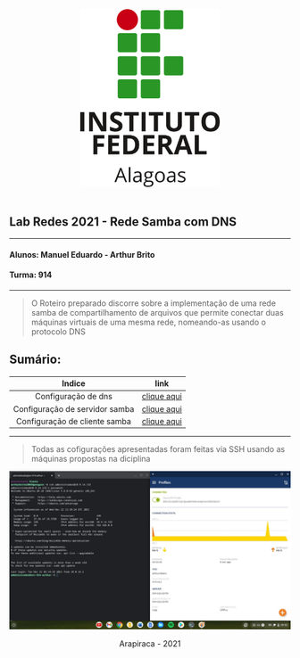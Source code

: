 <center> 
<img src="media/images/logo-if.png" alt="Logo Ifal" width="250"/>
</center>

<br/>

## Lab Redes 2021 - Rede Samba com DNS
___
#### Alunos: Manuel Eduardo - Arthur Brito
#### Turma: 914
___
> O Roteiro preparado discorre sobre a implementação de uma rede samba de compartilhamento de arquivos que permite conectar duas máquinas virtuais de uma mesma rede, nomeando-as usando o protocolo DNS

## Sumário:


Indice            |  link
:-------------------------:|:-------------------------:
Configuração de dns   |   [clique aqui](/dns)
Configuração de servidor samba   |   [clique aqui](/samba/server)
Configuração de cliente samba   |   [clique aqui](/samba/client)
____

> Todas as cofigurações apresentadas foram feitas via SSH usando as máquinas propostas na diciplina

![conexão ssh](/media/images/1.jpg)

<center> Arapiraca - 2021 </center>